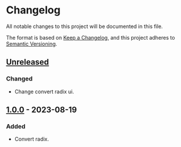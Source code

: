 # Changelog
All notable changes to this project will be documented in this file.

The format is based on [Keep a Changelog](https://keepachangelog.com/en/1.0.0/),
and this project adheres to [Semantic Versioning](https://semver.org/spec/v2.0.0.html).

## [Unreleased]

### Changed
 - Change convert radix ui.

## [1.0.0] - 2023-08-19

### Added
 - Convert radix.

[Unreleased]: https://github.com/overdrive1708/SoftwareDevelopmentAssistanceToolkit
[1.0.0]: https://github.com/overdrive1708/SoftwareDevelopmentAssistanceToolkit/releases/tag/v1.0.0
